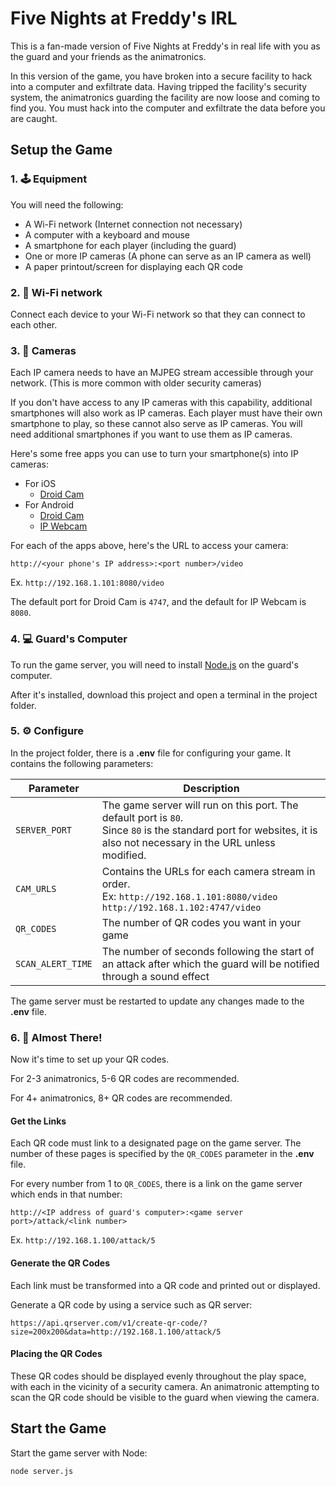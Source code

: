 
# Five Nights at Freddy's IRL
This is a fan-made version of Five Nights at Freddy's in real life with you as the guard and your friends as the animatronics.

In this version of the game, you have broken into a secure facility to hack into a computer and exfiltrate data. Having tripped the facility's security system, the animatronics guarding the facility are now loose and coming to find you. You must hack into the computer and exfiltrate the data before you are caught.

## Setup the Game

### 1. 🕹️ Equipment
You will need the following:
- A Wi-Fi network (Internet connection not necessary)
- A computer with a keyboard and mouse
- A smartphone for each player (including the guard)
- One or more IP cameras (A phone can serve as an IP camera as well)
- A paper printout/screen for displaying each QR code

### 2. 🛜 Wi-Fi network
Connect each device to your Wi-Fi network so that they can connect to each other.

### 3. 🎥 Cameras
Each IP camera needs to have an MJPEG stream accessible through your network. (This is more common with older security cameras)

If you don't have access to any IP cameras with this capability, additional smartphones will also work as IP cameras. Each player must have their own smartphone to play, so these cannot also serve as IP cameras. You will need additional smartphones if you want to use them as IP cameras.

Here's some free apps you can use to turn your smartphone(s) into IP cameras:
- For iOS
    - [Droid Cam](https://apps.apple.com/us/app/droidcam-webcam-obs-camera/id1510258102)
- For Android
    - [Droid Cam](https://play.google.com/store/apps/details?id=com.dev47apps.droidcam&hl=en_US&gl=US)
    - [IP Webcam](https://play.google.com/store/apps/details?id=com.pas.webcam&hl=en_US&gl=US)

For each of the apps above, here's the URL to access your camera:

`http://<your phone's IP address>:<port number>/video`

Ex. `http://192.168.1.101:8080/video`

The default port for Droid Cam is `4747`, and the default for IP Webcam is `8080`.

### 4. 💻 Guard's Computer
To run the game server, you will need to install [Node.js](https://nodejs.org/en/) on the guard's computer.

After it's installed, download this project and open a terminal in the project folder.

### 5. ⚙️ Configure
In the project folder, there is a **.env** file for configuring your game. It contains the following parameters:

| Parameter | Description |
| - | - |
| `SERVER_PORT` | The game server will run on this port. The default port is `80`.<br>Since `80` is the standard port for websites, it is also not necessary in the URL unless modified. |
| `CAM_URLS` | Contains the URLs for each camera stream in order.<br>Ex: `http://192.168.1.101:8080/video http://192.168.1.102:4747/video` |
| `QR_CODES` | The number of QR codes you want in your game |
| `SCAN_ALERT_TIME` | The number of seconds following the start of an attack after which the guard will be notified through a sound effect |

The game server must be restarted to update any changes made to the **.env** file.

### 6. 🤏 Almost There!
Now it's time to set up your QR codes.

For 2-3 animatronics, 5-6 QR codes are recommended.

For 4+ animatronics, 8+ QR codes are recommended.

#### Get the Links
Each QR code must link to a designated page on the game server. The number of these pages is specified by the `QR_CODES` parameter in the **.env** file.

For every number from 1 to `QR_CODES`, there is a link on the game server which ends in that number:

`http://<IP address of guard's computer>:<game server port>/attack/<link number>`

Ex. `http://192.168.1.100/attack/5`

#### Generate the QR Codes

Each link must be transformed into a QR code and printed out or displayed.

Generate a QR code by using a service such as QR server:

`https://api.qrserver.com/v1/create-qr-code/?size=200x200&data=http://192.168.1.100/attack/5`

#### Placing the QR Codes

These QR codes should be displayed evenly throughout the play space, with each in the vicinity of a security camera. An animatronic attempting to scan the QR code should be visible to the guard when viewing the camera.

## Start the Game

Start the game server with Node:
```
node server.js
```
